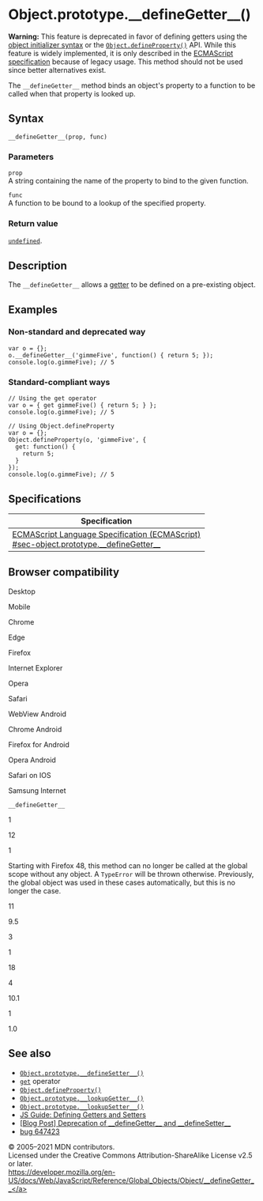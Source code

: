 Object.prototype.\_\_defineGetter\_\_()
=======================================

**Warning:** This feature is deprecated in favor of defining getters using the [object initializer syntax](../../operators/object_initializer) or the [`Object.defineProperty()`](defineproperty) API. While this feature is widely implemented, it is only described in the [ECMAScript specification](https://tc39.github.io/ecma262/#sec-additional-ecmascript-features-for-web-browsers) because of legacy usage. This method should not be used since better alternatives exist.

The `__defineGetter__` method binds an object's property to a function to be called when that property is looked up.

Syntax
------

    __defineGetter__(prop, func)

### Parameters

`prop`  
A string containing the name of the property to bind to the given function.

`func`  
A function to be bound to a lookup of the specified property.

### Return value

[`undefined`](../undefined).

Description
-----------

The `__defineGetter__` allows a [getter](../../functions/get) to be defined on a pre-existing object.

Examples
--------

### Non-standard and deprecated way

    var o = {};
    o.__defineGetter__('gimmeFive', function() { return 5; });
    console.log(o.gimmeFive); // 5

### Standard-compliant ways

    // Using the get operator
    var o = { get gimmeFive() { return 5; } };
    console.log(o.gimmeFive); // 5

    // Using Object.defineProperty
    var o = {};
    Object.defineProperty(o, 'gimmeFive', {
      get: function() {
        return 5;
      }
    });
    console.log(o.gimmeFive); // 5

Specifications
--------------

<table><thead><tr class="header"><th>Specification</th></tr></thead><tbody><tr class="odd"><td><a href="https://tc39.es/ecma262/#sec-object.prototype.__defineGetter__">ECMAScript Language Specification (ECMAScript)<br />
<span class="small">#sec-object.prototype.__defineGetter__</span></a></td></tr></tbody></table>

Browser compatibility
---------------------

Desktop

Mobile

Chrome

Edge

Firefox

Internet Explorer

Opera

Safari

WebView Android

Chrome Android

Firefox for Android

Opera Android

Safari on IOS

Samsung Internet

`__defineGetter__`

1

12

1

Starting with Firefox 48, this method can no longer be called at the global scope without any object. A `TypeError` will be thrown otherwise. Previously, the global object was used in these cases automatically, but this is no longer the case.

11

9.5

3

1

18

4

10.1

1

1.0

See also
--------

-   [`Object.prototype.__defineSetter__()`](__definesetter__)
-   [`get`](../../functions/get) operator
-   [`Object.defineProperty()`](defineproperty)
-   [`Object.prototype.__lookupGetter__()`](__lookupgetter__)
-   [`Object.prototype.__lookupSetter__()`](__lookupsetter__)
-   [JS Guide: Defining Getters and Setters](https://developer.mozilla.org/en-US/docs/Web/JavaScript/Guide/Working_with_Objects#defining_getters_and_setters)
-   [\[Blog Post\] Deprecation of \_\_defineGetter\_\_ and \_\_defineSetter\_\_](https://whereswalden.com/2010/04/16/more-spidermonkey-changes-ancient-esoteric-very-rarely-used-syntax-for-creating-getters-and-setters-is-being-removed/)
-   [bug 647423](https://bugzilla.mozilla.org/show_bug.cgi?id=647423)

© 2005–2021 MDN contributors.  
Licensed under the Creative Commons Attribution-ShareAlike License v2.5 or later.  
<a href="https://developer.mozilla.org/en-US/docs/Web/JavaScript/Reference/Global_Objects/Object/__defineGetter__" class="_attribution-link">https://developer.mozilla.org/en-US/docs/Web/JavaScript/Reference/Global_Objects/Object/__defineGetter__</a>
